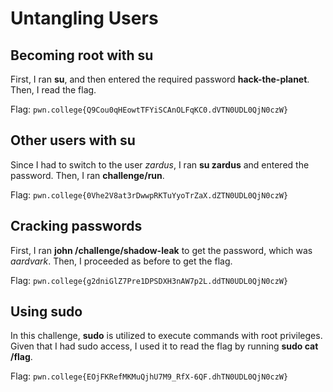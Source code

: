 # Untangling Users

## Becoming root with su
First, I ran **su**, and then entered the required password **hack-the-planet**. Then, I read the flag.

Flag: `pwn.college{Q9Cou0qHEowtTFYiSCAnOLFqKC0.dVTN0UDL0QjN0czW}`

## Other users with su
Since I had to switch to the user *zardus*, I ran **su zardus** and entered the password. Then, I ran **challenge/run**.

Flag:  `pwn.college{0Vhe2V8at3rDwwpRKTuYyoTrZaX.dZTN0UDL0QjN0czW}`


## Cracking passwords
First, I ran **john /challenge/shadow-leak** to get the password, which was *aardvark*. Then, I proceeded as before to get the flag.

Flag: `pwn.college{g2dniGlZ7Pre1DPSDXH3nAW7p2L.ddTN0UDL0QjN0czW}`


## Using sudo
In this challenge, **sudo** is utilized to execute commands with root privileges. Given that I had sudo access, I used it to read the flag by running **sudo cat /flag**.

Flag: `pwn.college{EOjFKRefMKMuQjhU7M9_RfX-6QF.dhTN0UDL0QjN0czW}`